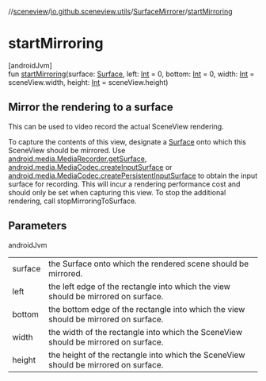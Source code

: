 //[sceneview](../../../index.md)/[io.github.sceneview.utils](../index.md)/[SurfaceMirrorer](index.md)/[startMirroring](start-mirroring.md)

# startMirroring

[androidJvm]\
fun [startMirroring](start-mirroring.md)(surface: [Surface](https://developer.android.com/reference/kotlin/android/view/Surface.html), left: [Int](https://kotlinlang.org/api/latest/jvm/stdlib/kotlin/-int/index.html) = 0, bottom: [Int](https://kotlinlang.org/api/latest/jvm/stdlib/kotlin/-int/index.html) = 0, width: [Int](https://kotlinlang.org/api/latest/jvm/stdlib/kotlin/-int/index.html) = sceneView.width, height: [Int](https://kotlinlang.org/api/latest/jvm/stdlib/kotlin/-int/index.html) = sceneView.height)

##  Mirror the rendering to a surface

This can be used to video record the actual SceneView rendering.

To capture the contents of this view, designate a [Surface](https://developer.android.com/reference/kotlin/android/view/Surface.html) onto which this SceneView should be mirrored. Use [android.media.MediaRecorder.getSurface](https://developer.android.com/reference/kotlin/android/media/MediaRecorder.html#getsurface), [android.media.MediaCodec.createInputSurface](https://developer.android.com/reference/kotlin/android/media/MediaCodec.html#createinputsurface) or [android.media.MediaCodec.createPersistentInputSurface](https://developer.android.com/reference/kotlin/android/media/MediaCodec.html#createpersistentinputsurface) to obtain the input surface for recording. This will incur a rendering performance cost and should only be set when capturing this view. To stop the additional rendering, call stopMirroringToSurface.

## Parameters

androidJvm

| | |
|---|---|
| surface | the Surface onto which the rendered scene should be mirrored. |
| left | the left edge of the rectangle into which the view should be mirrored on surface. |
| bottom | the bottom edge of the rectangle into which the view should be mirrored on surface. |
| width | the width of the rectangle into which the SceneView should be mirrored on surface. |
| height | the height of the rectangle into which the SceneView should be mirrored on surface. |
